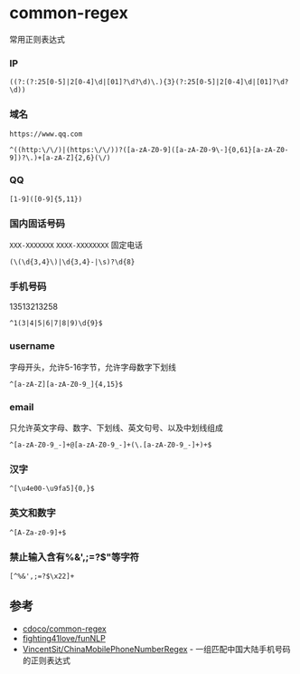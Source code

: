 # common-regex
常用正则表达式

### IP
```
((?:(?:25[0-5]|2[0-4]\d|[01]?\d?\d)\.){3}(?:25[0-5]|2[0-4]\d|[01]?\d?\d))
```

### 域名
`https://www.qq.com`  
```
^((http:\/\/)|(https:\/\/))?([a-zA-Z0-9]([a-zA-Z0-9\-]{0,61}[a-zA-Z0-9])?\.)+[a-zA-Z]{2,6}(\/)
```

### QQ
```
[1-9]([0-9]{5,11})
```

### 国内固话号码
`XXX-XXXXXXX` `XXXX-XXXXXXXX` 固定电话
```
(\(\d{3,4}\)|\d{3,4}-|\s)?\d{8}
```

### 手机号码
13513213258
```
^1(3|4|5|6|7|8|9)\d{9}$
```

### username
字母开头，允许5-16字节，允许字母数字下划线
```
^[a-zA-Z][a-zA-Z0-9_]{4,15}$
```

### email
只允许英文字母、数字、下划线、英文句号、以及中划线组成
```
^[a-zA-Z0-9_-]+@[a-zA-Z0-9_-]+(\.[a-zA-Z0-9_-]+)+$
```

### 汉字
```
^[\u4e00-\u9fa5]{0,}$
```

### 英文和数字
```
^[A-Za-z0-9]+$
```

### 禁止输入含有%&',;=?$"等字符
```
[^%&',;=?$\x22]+
```

## 参考
- [cdoco/common-regex](https://github.com/cdoco/common-regex)  
- [fighting41love/funNLP](https://github.com/fighting41love/funNLP)  
- [VincentSit/ChinaMobilePhoneNumberRegex](https://github.com/VincentSit/ChinaMobilePhoneNumberRegex) - 一组匹配中国大陆手机号码的正则表达式
